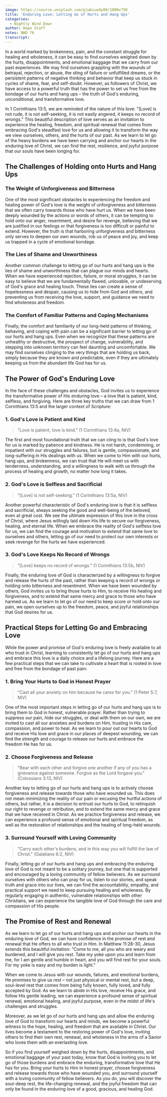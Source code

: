 ```yaml
---
image: https://source.unsplash.com/pjwbiuwXy00/1000x750
title: 'Enduring Love: Letting Go of Hurts and Hang Ups'
categories:
  - Nightly Wind Down
author: Hope Staff
notes: NWD 76
transcript:
---
```

In a world marked by brokenness, pain, and the constant struggle for healing and wholeness, it can be easy to find ourselves weighed down by the hurts, disappointments, and emotional baggage that we carry from our past experiences. We may find ourselves grappling with the wounds of betrayal, rejection, or abuse, the sting of failure or unfulfilled dreams, or the persistent patterns of negative thinking and behavior that keep us stuck in cycles of shame, fear, and self-doubt. However, as followers of Christ, we have access to a powerful truth that has the power to set us free from the bondage of our hurts and hang ups – the truth of God's enduring, unconditional, and transformative love.

In 1 Corinthians 13:5, we are reminded of the nature of this love: "\[Love\] is not rude, it is not self-seeking, it is not easily angered, it keeps no record of wrongs." This beautiful description of love serves as an invitation to experience the healing, freedom, and spiritual renewal that comes from embracing God's steadfast love for us and allowing it to transform the way we view ourselves, others, and the hurts of our past. As we learn to let go of the heavy burdens we have been carrying and anchor our hearts in the enduring love of Christ, we can find the rest, resilience, and joyful purpose that our souls have been longing for.

## **The Challenges of Holding onto Hurts and Hang Ups**

### **The Weight of Unforgiveness and Bitterness**

One of the most significant obstacles to experiencing the freedom and healing power of God's love is the weight of unforgiveness and bitterness that we often carry towards those who have hurt us. When we have been deeply wounded by the actions or words of others, it can be tempting to hold onto our anger, resentment, and desire for revenge, believing that we are justified in our feelings or that forgiveness is too difficult or painful to extend. However, the truth is that harboring unforgiveness and bitterness only serves to deepen our own wounds, rob us of peace and joy, and keep us trapped in a cycle of emotional bondage.

### **The Lies of Shame and Unworthiness**

Another common challenge to letting go of our hurts and hang ups is the lies of shame and unworthiness that can plague our minds and hearts. When we have experienced rejection, failure, or moral struggles, it can be easy to believe that we are fundamentally flawed, unlovable, or undeserving of God's grace and healing touch. These lies can create a sense of hopelessness and despair, causing us to hide from God and others, and preventing us from receiving the love, support, and guidance we need to find wholeness and freedom.

### **The Comfort of Familiar Patterns and Coping Mechanisms**

Finally, the comfort and familiarity of our long-held patterns of thinking, behaving, and coping with pain can be a significant barrier to letting go of our hurts and hang ups. Even when we recognize that these patterns are unhealthy or destructive, the prospect of change, vulnerability, and stepping into unknown territory can feel daunting and uncomfortable. We may find ourselves clinging to the very things that are holding us back, simply because they are known and predictable, even if they are ultimately keeping us from the abundant life God has for us.

## **The Power of God's Enduring Love**

In the face of these challenges and obstacles, God invites us to experience the transformative power of His enduring love – a love that is patient, kind, selfless, and forgiving. Here are three key truths that we can draw from 1 Corinthians 13:5 and the larger context of Scripture:

### **1\. God's Love is Patient and Kind**

> "Love is patient, love is kind." (1 Corinthians 13:4a, NIV)

The first and most foundational truth that we can cling to is that God's love for us is marked by patience and kindness. He is not harsh, condemning, or impatient with our struggles and failures, but is gentle, compassionate, and long-suffering in His dealings with us. When we come to Him with our hurts, hang ups, and brokenness, we can trust that He will meet us with tenderness, understanding, and a willingness to walk with us through the process of healing and growth, no matter how long it takes.

### **2\. God's Love is Selfless and Sacrificial**

> "\[Love\] is not self-seeking." (1 Corinthians 13:5a, NIV)

Another powerful characteristic of God's enduring love is that it is selfless and sacrificial, always seeking the good and well-being of the beloved, even at great cost. We see the ultimate expression of this love in the cross of Christ, where Jesus willingly laid down His life to secure our forgiveness, healing, and eternal life. When we embrace the reality of God's selfless love for us, we can find the courage and motivation to extend that same love to ourselves and others, letting go of our need to protect our own interests or seek revenge for the hurts we have experienced.

### **3\. God's Love Keeps No Record of Wrongs**

> "\[Love\] keeps no record of wrongs." (1 Corinthians 13:5b, NIV)

Finally, the enduring love of God is characterized by a willingness to forgive and release the hurts of the past, rather than keeping a record of wrongs or holding onto bitterness and resentment. When we have been wounded by others, God invites us to bring those hurts to Him, to receive His healing and forgiveness, and to extend that same mercy and grace to those who have harmed us. As we learn to let go of our need to keep score or hold onto our pain, we open ourselves up to the freedom, peace, and joyful relationships that God desires for us.

## **Practical Steps for Letting Go and Embracing Love**

While the power and promise of God's enduring love is freely available to all who trust in Christ, learning to consistently let go of our hurts and hang ups and embrace this love is a daily choice and a lifelong journey. Here are a few practical steps that we can take to cultivate a heart that is rooted in love and free from the bondage of past pain:

### **1\. Bring Your Hurts to God in Honest Prayer**

> "Cast all your anxiety on him because he cares for you." (1 Peter 5:7, NIV)

One of the most important steps in letting go of our hurts and hang ups is to bring them to God in honest, vulnerable prayer. Rather than trying to suppress our pain, hide our struggles, or deal with them on our own, we are invited to cast all our anxieties and burdens on Him, trusting in His care, compassion, and power to heal. As we learn to pour out our hearts to God and receive His love and grace in our places of deepest wounding, we can find the strength and courage to release our hurts and embrace the freedom He has for us.

### **2\. Choose Forgiveness and Release**

> "Bear with each other and forgive one another if any of you has a grievance against someone. Forgive as the Lord forgave you." (Colossians 3:13, NIV)

Another key to letting go of our hurts and hang ups is to actively choose forgiveness and release towards those who have wounded us. This does not mean minimizing the reality of our pain or excusing the hurtful actions of others, but rather, it is a decision to entrust our hurts to God, to relinquish our right to revenge or retribution, and to extend the same mercy and grace that we have received in Christ. As we practice forgiveness and release, we can experience a profound sense of emotional and spiritual freedom, as well as the restoration of relationships and the healing of long-held wounds.

### **3\. Surround Yourself with Loving Community**

> "Carry each other's burdens, and in this way you will fulfill the law of Christ." (Galatians 6:2, NIV)

Finally, letting go of our hurts and hang ups and embracing the enduring love of God is not meant to be a solitary journey, but one that is supported and encouraged by a loving community of fellow believers. As we surround ourselves with others who can pray for us, listen to our stories, and speak truth and grace into our lives, we can find the accountability, empathy, and practical support we need to keep pursuing healing and wholeness. By regularly engaging in authentic, vulnerable relationships with other Christians, we can experience the tangible love of God through the care and compassion of His people.

## **The Promise of Rest and Renewal**

As we learn to let go of our hurts and hang ups and anchor our hearts in the enduring love of God, we can have confidence in the promise of rest and renewal that He offers to all who trust in Him. In Matthew 11:28-30, Jesus extends this beautiful invitation: "Come to me, all you who are weary and burdened, and I will give you rest. Take my yoke upon you and learn from me, for I am gentle and humble in heart, and you will find rest for your souls. For my yoke is easy and my burden is light."

When we come to Jesus with our wounds, failures, and emotional burdens, He promises to give us rest – not just physical or mental rest, but a deep, soul-level rest that comes from being fully known, fully loved, and fully accepted by God. As we learn to abide in His love, receive His grace, and follow His gentle leading, we can experience a profound sense of spiritual renewal, emotional healing, and joyful purpose, even in the midst of life's challenges and struggles.

Moreover, as we let go of our hurts and hang ups and allow the enduring love of God to transform our hearts and minds, we become a powerful witness to the hope, healing, and freedom that are available in Christ. Our lives become a testament to the restoring power of God's love, inviting others to find their own rest, renewal, and wholeness in the arms of a Savior who loves them with an everlasting love.

So if you find yourself weighed down by the hurts, disappointments, and emotional baggage of your past today, know that God is inviting you to let go of those burdens and embrace the enduring, transformative love that He has for you. Bring your hurts to Him in honest prayer, choose forgiveness and release towards those who have wounded you, and surround yourself with a loving community of fellow believers. As you do, you will discover the soul-deep rest, the life-changing renewal, and the joyful freedom that can only be found in the enduring love of a good, gracious, and healing God.